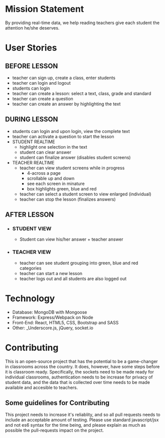 # Mission Statement
By providing real-time data, we help reading teachers give each student the attention he/she deserves.

# User Stories

## BEFORE LESSON
- teacher can sign up, create a class, enter students
- teacher can login and logout
- students can login
- teacher can create a lesson: select a text, class, grade and standard
- teacher can create a question
- teacher can create an answer by highlighting the text

## DURING LESSON
- students can login and upon login, view the complete text
- teacher can activate a question to start the lesson
- STUDENT REALTIME
  - highlight one selection in the text
  - student can clear answer
  - student can finalize answer (disables student screens)
- TEACHER REALTIME
  - teacher can view student screens while in progress
      - 4-across a page
      - scrollable up and down
      - see each screen in minature
      - box highlights green, blue and red
  - teacher can select a student screen to view enlarged (individual)
  - teacher can stop the lesson (finalizes answers)

## AFTER LESSON
- ### STUDENT VIEW
  - Student can view his/her answer + teacher answer
- ### TEACHER VIEW
  - teacher can see student grouping into green, blue and red categories
  - teacher can start a new lesson
  - teacher logs out and all students are also logged out



# Technology
- Database: MongoDB with Mongoose
- Framework: Express/Webpack on Node
- Front-End: React, HTML5, CSS, Bootstrap and SASS
- Other: _Underscore.js, jQuery, socket.io

# Contributing
This is an open-source project that has the potential to be a game-changer
in classrooms across the country. It does, however, have some steps before
it is classroom ready. Specifically, the sockets need to be made ready
for individual classrooms, authentication needs to be increase for privacy
of student data, and the data that is collected over time needs to be
made available and accesible to teachers.

## Some guidelines for Contributing
This project needs to increase it's reliablity, and so all pull requests
needs to include an acceptable amount of testing. Please use standard
javascript/jsx and not es6 syntax for the time being, and please
explain as much as possible the pull-requests impact on the project.

